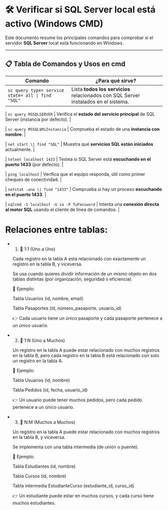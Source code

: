 # 🛠️ Verificar si SQL Server local está activo (Windows CMD)

Este documento resume los principales comandos para comprobar si el servidor **SQL Server** local está funcionando en Windows.  

---

## 📋 Tabla de Comandos y Usos en cmd


| Comando | ¿Para qué sirve? |
|---------|------------------|
| `sc query type= service state= all \| find "SQL"` | Lista **todos los servicios** relacionados con SQL Server instalados en el sistema. |

| `sc query MSSQLSERVER` | Verifica el **estado del servicio principal** de SQL Server (instancia por defecto). |

| `sc query MSSQL$MiInstancia` | Comprueba el estado de una **instancia con nombre**. |

| `net start \| find "SQL"` | Muestra qué **servicios SQL están iniciados** actualmente. |

| `telnet localhost 1433` | Testea si SQL Server está **escuchando en el puerto 1433** (por defecto). |

| `ping localhost` | Verifica que el equipo responda, útil como primer chequeo de conectividad. |

| `netstat -ano \| find "1433"` | Comprueba si hay un proceso **escuchando en el puerto 1433**. |

| `sqlcmd -S localhost -U sa -P TuPassword` | Intenta una **conexión directa al motor SQL** usando el cliente de línea de comandos. |

# Relaciones entre tablas:

- 1. 🔹 1:1 (Uno a Uno)

    Cada registro en la tabla A está relacionado con exactamente un registro en la tabla B, y viceversa.

    Se usa cuando quieres dividir información de un mismo objeto en dos tablas distintas (por organización, seguridad o eficiencia).

    📌 Ejemplo:

    Tabla Usuarios (id, nombre, email)

    Tabla Pasaportes (id, número_pasaporte, usuario_id)

    👉 Cada usuario tiene un único pasaporte y cada pasaporte pertenece a un único usuario.

- 2. 🔹 1:N (Uno a Muchos)

    Un registro en la tabla A puede estar relacionado con muchos registros en la tabla B, pero cada registro en la tabla B está relacionado con solo un registro en la tabla A.

    📌 Ejemplo:

    Tabla Usuarios (id, nombre)

    Tabla Pedidos (id, fecha, usuario_id)

    👉 Un usuario puede tener muchos pedidos, pero cada pedido pertenece a un único usuario.

- 3. 🔹 N:M (Muchos a Muchos)

    Un registro en la tabla A puede estar relacionado con muchos registros en la tabla B, y viceversa.

    Se implementa con una tabla intermedia (de unión o puente).

    📌 Ejemplo:

    Tabla Estudiantes (id, nombre)

    Tabla Cursos (id, nombre)

    Tabla intermedia EstudianteCurso (estudiante_id, curso_id)

    👉 Un estudiante puede estar en muchos cursos, y cada curso tiene muchos estudiantes.    

# 